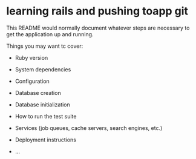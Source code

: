 # learning rails and pushing toapp git

This README would normally document whatever steps are necessary to get the
application up and running.

Things you may want tc cover:

* Ruby version

* System dependencies

* Configuration

* Database creation

* Database initialization

* How to run the test suite

* Services (job queues, cache servers, search engines, etc.)

* Deployment instructions

* ...
